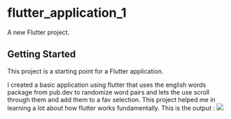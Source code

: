 # flutter_application_1

A new Flutter project.

## Getting Started

This project is a starting point for a Flutter application.

I created a basic application using flutter that uses the english words package from pub.dev to randomize word pairs and lets the use scroll through them and add them to a fav selection.
This project helped me in learning a lot about how flutter works fundamentally.
This is the output : 
![](https://github.com/0takugod/wordpair-generator/blob/master/images/ss%20.png)
